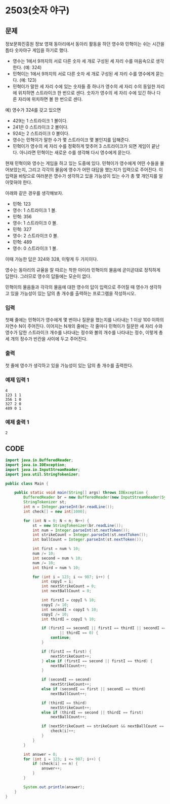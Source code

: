 # 2503\(숫자 야구\)

## 문제

정보문화진흥원 정보 영재 동아리에서 동아리 활동을 하던 영수와 민혁이는 쉬는 시간을 틈타 숫자야구 게임을 하기로 했다.

* 영수는 1에서 9까지의 서로 다른 숫자 세 개로 구성된 세 자리 수를 마음속으로 생각한다. \(예: 324\)
* 민혁이는 1에서 9까지의 서로 다른 숫자 세 개로 구성된 세 자리 수를 영수에게 묻는다. \(예: 123\)
* 민혁이가 말한 세 자리 수에 있는 숫자들 중 하나가 영수의 세 자리 수의 동일한 자리에 위치하면 스트라이크 한 번으로 센다. 숫자가 영수의 세 자리 수에 있긴 하나 다른 자리에 위치하면 볼 한 번으로 센다.

예\) 영수가 324를 갖고 있으면 

* 429는 1 스트라이크 1 볼이다.
* 241은 0 스트라이크 2 볼이다.
* 924는 2 스트라이크 0 볼이다.
* 영수는 민혁이가 말한 수가 몇 스트라이크 몇 볼인지를 답해준다.
* 민혁이가 영수의 세 자리 수를 정확하게 맞추어 3 스트라이크가 되면 게임이 끝난다. 아니라면 민혁이는 새로운 수를 생각해 다시 영수에게 묻는다.

현재 민혁이와 영수는 게임을 하고 있는 도중에 있다. 민혁이가 영수에게 어떤 수들을 물어보았는지, 그리고 각각의 물음에 영수가 어떤 대답을 했는지가 입력으로 주어진다. 이 입력을 바탕으로 여러분은 영수가 생각하고 있을 가능성이 있는 수가 총 몇 개인지를 알아맞혀야 한다.

아래와 같은 경우를 생각해보자.  

* 민혁: 123
* 영수: 1 스트라이크 1 볼.
* 민혁: 356
* 영수: 1 스트라이크 0 볼.
* 민혁: 327
* 영수: 2 스트라이크 0 볼.
* 민혁: 489
* 영수: 0 스트라이크 1 볼.

이때 가능한 답은 324와 328, 이렇게 두 가지이다.

영수는 동아리의 규율을 잘 따르는 착한 아이라 민혁이의 물음에 곧이곧대로 정직하게 답한다. 그러므로 영수의 답들에는 모순이 없다.

민혁이의 물음들과 각각의 물음에 대한 영수의 답이 입력으로 주어질 때 영수가 생각하고 있을 가능성이 있는 답의 총 개수를 출력하는 프로그램을 작성하시오.

### 입력

첫째 줄에는 민혁이가 영수에게 몇 번이나 질문을 했는지를 나타내는 1 이상 100 이하의 자연수 N이 주어진다. 이어지는 N개의 줄에는 각 줄마다 민혁이가 질문한 세 자리 수와 영수가 답한 스트라이크 개수를 나타내는 정수와 볼의 개수를 나타내는 정수, 이렇게 총 세 개의 정수가 빈칸을 사이에 두고 주어진다.

### 출력

첫 줄에 영수가 생각하고 있을 가능성이 있는 답의 총 개수를 출력한다.

### 예제 입력 1

```text
4
123 1 1
356 1 0
327 2 0
489 0 1
```

### 예제 출력 1

```text
2
```

## CODE

```java
import java.io.BufferedReader;
import java.io.IOException;
import java.io.InputStreamReader;
import java.util.StringTokenizer;

public class Main {

	public static void main(String[] args) throws IOException {
		BufferedReader br = new BufferedReader(new InputStreamReader(System.in));
		StringTokenizer st;
		int n = Integer.parseInt(br.readLine());
		int check[] = new int[1000];

		for (int N = 0; N < n; N++) {
			st = new StringTokenizer(br.readLine());
			int num = Integer.parseInt(st.nextToken());
			int strikeCount = Integer.parseInt(st.nextToken());
			int ballCount = Integer.parseInt(st.nextToken());

			int first = num % 10;
			num /= 10;
			int second = num % 10;
			num /= 10;
			int third = num % 10;

			for (int i = 123; i <= 987; i++) {
				int copyI = i;
				int nextStrikeCount = 0;
				int nextBallCount = 0;

				int firstI = copyI % 10;
				copyI /= 10;
				int secondI = copyI % 10;
				copyI /= 10;
				int thirdI = copyI % 10;

				if (firstI == secondI || firstI == thirdI || secondI == thirdI || firstI == 0 || secondI == 0
						|| thirdI == 0) {
					continue;
				}

				if (firstI == first) {
					nextStrikeCount++;
				} else if (firstI == second || firstI == third) {
					nextBallCount++;
				}

				if (secondI == second)
					nextStrikeCount++;
				else if (secondI == first || secondI == third)
					nextBallCount++;

				if (thirdI == third)
					nextStrikeCount++;
				else if (thirdI == second || thirdI == first)
					nextBallCount++;

				if (nextStrikeCount == strikeCount && nextBallCount == ballCount) {
					check[i]++;
				}
			}
		}

		int answer = 0;
		for (int i = 123; i <= 987; i++) {
			if (check[i] == n) {
				answer++;
			}
		}

		System.out.println(answer);
	}
}
```

